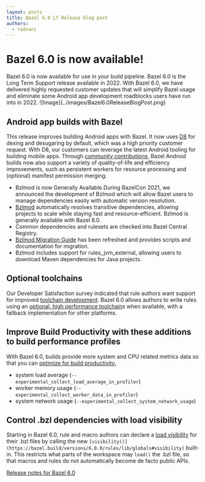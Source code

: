 ```yaml
---
layout: posts
title: Bazel 6.0 LT Release blog post
authors:
  - radvani
---
```


# Bazel 6.0 is now available!
Bazel 6.0 is now available for use in your build pipeline. Bazel 6.0 is the Long Term Support release available in 2022. With Bazel 6.0, we have delivered highly requested customer updates that will simplify Bazel usage and eliminate some Android app development roadblocks users have run into in 2022.
![Image]{../images/Bazel6.0ReleaseBlogPost.png}

## Android app builds with Bazel
This release improves building Android apps with Bazel. It now uses [D8](https://developer.android.com/studio/command-line/d8) for dexing and desugaring by default, which was a high priority customer request. With D8, our customers can leverage the latest Android tooling for building mobile apps. 
Through [community contributions,](https://github.com/bazelbuild/bazel/pulls?q=is%3Apr+is%3Aclosed+label%3Ateam-android+closed%3A2021-11-01..2022-12-02+) Bazel Android builds now also support a variety of quality-of-life and efficiency improvements, such as persistent workers for resource processing and (optional) manifest permission merging.

- Bzlmod is now Generally Available.During BazelCon 2021, we announced the development of Bzlmod which will allow Bazel users to manage dependencies easily with automatic version resolution.
- [Bzlmod](https://bazel.build/docs/bzlmod) automatically resolves transitive dependencies, allowing projects to scale while staying fast and resource-efficient. Bzlmod is generally available with Bazel 6.0.
-   Common dependencies and rulesets are checked into Bazel Central Registry.
-   [Bzlmod Migration Guide](https://docs.google.com/document/d/1JtXIVnXyFZ4bmbiBCr5gsTH4-opZAFf5DMMb-54kES0/edit?usp=gmail) has been refreshed and provides scripts and documentation for migration. 
-   Bzlmod includes support for rules_jvm_external, allowing users to download Maven dependencies for Java projects.

## Optional toolchains
Our Developer Satisfaction survey indicated that rule authors want support for improved [toolchain development](https://bazel.build/versions/6.0.0/extending/toolchains#optional-toolchains). Bazel 6.0 allows authors to write rules using an [optional, high performance toolchain](https://bazel.build/docs/toolchains#optional-toolchains)s when available, with a fallback implementation for other platforms.

## Improve Build Productivity with these additions to build performance profiles
With Bazel 6.0, builds provide more system and CPU related metrics data so that you can [optimize for build productivity.](https://blog.bazel.build/2022/11/15/build-performance-metrics.html)

-   system load average (`--experimental_collect_load_average_in_profiler`)   
-   worker memory usage (`--experimental_collect_worker_data_in_profiler`)
-   system network usage (`--experimental_collect_system_network_usage`)

## Control .bzl dependencies with load visibility
Starting in Bazel 6.0, rule and macro authors can declare a [load visibility](https://bazel.build/versions/6.0.0/concepts/visibility#load-visibility) for their .bzl files by calling the new `[visibility()](https://bazel.build/versions/6.0.0/rules/lib/globals#visibility)` built-in. This restricts what parts of the workspace may `load()` the .bzl file, so that macros and rules do not automatically become de facto public APIs.

[Release notes for Bazel 6.0](https://docs.google.com/document/d/1pu2ARPweOCTxPsRR8snoDtkC9R51XWRyBXeiC6Ql5so/edit#heading=h.kh1neevharzp)
